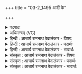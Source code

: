 +++
title = "03-2_1495 आदीं के"

+++
<details><summary>पदपाठः</summary>

आ꣢त्। ई꣣म्। के꣢। चि꣢त्। प꣡श्य꣢꣯मानासः। आ꣡प्य꣢꣯म्। व꣣सुरु꣡चः꣢। व꣣सु। रु꣡चः꣢꣯। दि꣣व्याः꣢। अ꣣भि꣢। अ꣣नूषत। दिवः꣢। न। वा꣡र꣢꣯म्। स꣣विता꣢। वि। ऊ꣣र्णुते। १४९५।
</details>

<details><summary>अधिमन्त्रम् (VC)</summary>

- पवमानः सोमः
- त्र्यरुणस्त्रैवृष्णः, त्रसदस्युः पौरुकुत्सः
- ऊर्ध्वा बृहती
- मध्यमः
</details>

<details><summary>हिन्दी : आचार्य रामनाथ वेदालंकार - विषयः</summary>

आगे पुनः वही विषय है।
</details>

<details><summary>हिन्दी : आचार्य रामनाथ वेदालंकार - पदार्थः</summary>

पदार्थान्वयभाषाः -  (आत्) जब परब्रह्म के पास से बहता हुआ ब्रह्मानन्द-रस जीवात्मा को प्राप्त होने लगता है, उसके अनन्तर इस ब्रह्मानन्द के (आप्यम्) अपने साथ बन्धुत्व को (पश्यमानासः) देखते हुए, (वसुरुचः) अग्नि, बिजली और आदित्य के समान कान्तिवाले तेजस्वी (केचित्) कोई (दिव्याः) दीप्तिमान् ब्रह्म का साक्षात्कार करने में निपुण उपासक (ईम्) इस ब्रह्मानन्द-रस की (अभ्यनूषत) स्तुति करते हैं। (सविता) सूर्य (दिवः न वारम्) जैसे आकाश के शिशु चन्द्रमा को अपने प्रकाश से (व्यूर्णुते) आच्छादित करता है, वैसे ही (सविता) रस का प्रवाहक सोम परमेश्वर उन उपासकों को (व्यूर्णुते) आनन्द-रस से आच्छादित करता है ॥२॥ यहाँ उपमालङ्कार है ॥२॥
</details>

<details><summary>हिन्दी : आचार्य रामनाथ वेदालंकार - भावार्थः</summary>

भावार्थभाषाः -  जैसे सूर्य के प्रकाश से चन्द्रमा स्नान करता है,वैसे ही परमात्मा के आनन्द-रस से जीव ॥२॥
</details>

<details><summary>संस्कृत : आचार्य रामनाथ वेदालंकार - विषयः</summary>

अथ पुनस्तमेव विषयमाह।
</details>

<details><summary>संस्कृत : आचार्य रामनाथ वेदालंकार - पदार्थः</summary>

पदार्थान्वयभाषाः -  (आत्) तदनन्तरम्, यदा परब्रह्मणः सकाशात् प्रस्रवन् ब्रह्मानन्दरसो जीवात्मानं प्राप्नोति तदेत्यर्थः। अस्य (आप्यम्) स्वात्मना सह बन्धुत्वम् (पश्यमानासः) वीक्षमाणाः, (वसुरुचः) वसुवत् अग्निविद्युदादित्यवद् रुक् कान्तिर्येषां ते, तेजस्विनः (केचित्) केचन (दिव्याः) दिवि द्योतमाने परब्रह्मणि साधवः परब्रह्मसाक्षात्कारनिपुणा उपासकाः इत्यर्थः (ईम्) एनं ब्रह्मानन्दरसम् (अभ्यनूषत) अभिस्तुवन्ति। (सविता) सूर्यः (दिवः न वारम्) आकाशस्य बालं शिशुं चन्द्रमसं यथा स्वप्रकाशेन (व्यूर्णुते) आच्छादयति, तथैव (सविता) रसाभिषोता सोमः परमेश्वरः तान् उपासकान् (व्यूर्णुते) आनन्दरसेन आच्छादयति। [वारं बालम् वबयो रलयोश्चाभेदत्वात्] ॥२॥ अत्रोपमालङ्कारः ॥२॥
</details>

<details><summary>संस्कृत : आचार्य रामनाथ वेदालंकार - भावार्थः</summary>

भावार्थभाषाः -  यथा सूर्यप्रकाशेन चन्द्रः स्नाति,तथैव परमात्मन आनन्दरसेन जीवः ॥२॥
</details>
